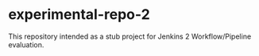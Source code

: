 # experimental-repo-2
This repository intended as a stub project for Jenkins 2 Workflow/Pipeline evaluation.
